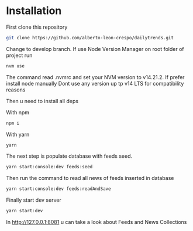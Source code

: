 # Installation

First clone this repository

```bash
git clone https://github.com/alberto-leon-crespo/dailytrends.git
```
Change to develop branch.
If use Node Version Manager on root folder of project run
```bash
nvm use
```
The command read .nvmrc and set your NVM version to v14.21.2. If prefer install node manually
Dont use any version up tp v14 LTS for compatibility reasons

Then u need to install all deps

With npm
```bash
npm i
```

With yarn
```bash
yarn
```

The next step is populate database with feeds seed.
```bash
yarn start:console:dev feeds:seed
```

Then run the command to read all news of feeds inserted in database
```bash
yarn start:console:dev feeds:readAndSave
```

Finally start dev server
```bash
yarn start:dev
```

In http://127.0.0.1:8081 u can take a look about Feeds and News Collections 
